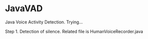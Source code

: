 # JavaVAD
Java Voice Activity Detection. Trying...


Step 1. Detection of silence. Related file is HumanVoiceRecorder.java

